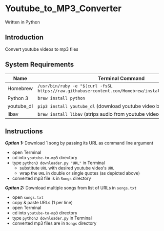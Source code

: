 # Youtube_to_MP3_Converter

Written in Python

## Introduction
Convert youtube videos to mp3 files

## System Requirements
Name       | Terminal Command
---        | ---
Homebrew   | `/usr/bin/ruby -e "$(curl -fsSL https://raw.githubusercontent.com/Homebrew/install/master/install)"`
Python 3   | `brew install python`
youtube_dl | `pip3 install youtube_dl` (download youtube video by URL)
libav      | `brew install libav` (strips audio from youtube videos)

## Instructions
***Option 1:*** Download 1 song by passing its URL as command line argument
- open Terminal
- cd into `youtube-to-mp3` directory
- type `python3 downloader.py "URL"` in Terminal
    - substitute `URL` with desired youtube video's `URL`
    - wrap the `URL` in double or single quotes (as depicted above)
- converted mp3 file is in `Songs` directory

***Option 2:*** Download multiple songs from list of URLs in `songs.txt`
- open `songs.txt`
- copy & paste URLs (1 per line)
- open Terminal
- cd into `youtube-to-mp3` directory
- type `python3 downloader.py` in Terminal
- converted mp3 files are in `Songs` directory
